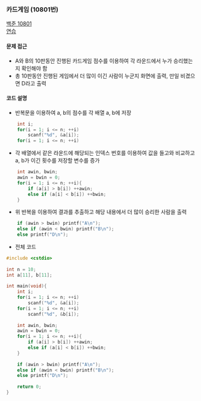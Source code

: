 ###  카드게임 (10801번)

[백준 10801](https://www.acmicpc.net/problem/10801)  
[연습](https://www.naver.com)  

#### 문제 접근  
* A와 B의 10판동안 진행된 카드게임 점수를 이용하여 각 라운드에서 누가 승리했는지 확인해야 함  
* 총 10판동안 진행된 게임에서 더 많이 이긴 사람이 누군지 화면에 출력, 만일 비겼으면 D라고 출력    

#### 코드 설명  

* 반복문을 이용하여 a, b의 점수를 각 배열 a, b에 저장  
``` c
    int i;
    for(i = 1; i <= n; ++i)
        scanf("%d", &a[i]);         
    for(i = 1; i <= n; ++i)
```

* 각 배열에서 같은 라운드에 해당되는 인덱스 번호를 이용하여 값을 들고와 비교하고 a, b가 이긴 횟수를 저장할 변수를 증가  
``` c
    int awin, bwin;
    awin = bwin = 0;
    for(i = 1; i <= n; ++i){
        if (a[i] > b[i]) ++awin;
        else if (a[i] < b[i]) ++bwin;
    }
```

* 위 반복을 이용하여 결과를 추출하고 해당 내용에서 더 많이 승리한 사람을 출력  
``` c
    if (awin > bwin) printf("A\n");
    else if (awin < bwin) printf("B\n");
    else printf("D\n");
```

* 전체 코드  
``` c
#include <cstdio>
    
int n = 10;
int a[11], b[11];
    
int main(void){
    int i;
    for(i = 1; i <= n; ++i)
        scanf("%d", &a[i]);         
    for(i = 1; i <= n; ++i)
        scanf("%d", &b[i]);
        
    int awin, bwin;
    awin = bwin = 0;
    for(i = 1; i <= n; ++i){
        if (a[i] > b[i]) ++awin;
        else if (a[i] < b[i]) ++bwin;
    }
        
    if (awin > bwin) printf("A\n");
    else if (awin < bwin) printf("B\n");
    else printf("D\n");
        
    return 0;
}
```
